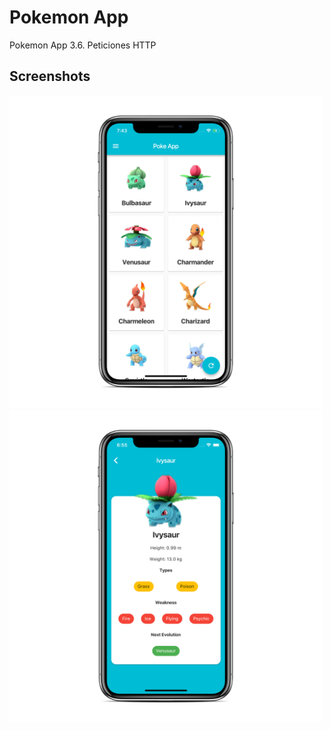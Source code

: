 # Pokemon App

Pokemon App 3.6. Peticiones HTTP



## Screenshots

<img src="ss2.png" height="500em" /><img src="ss.png" height="500em" />


